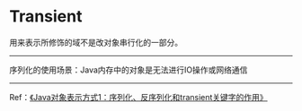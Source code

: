 # Transient

用来表示所修饰的域不是改对象串行化的一部分。

---

序列化的使用场景：Java内存中的对象是无法进行IO操作或网络通信


---

Ref：[《Java对象表示方式1：序列化、反序列化和transient关键字的作用》](https://www.cnblogs.com/szlbm/p/5504166.html)

